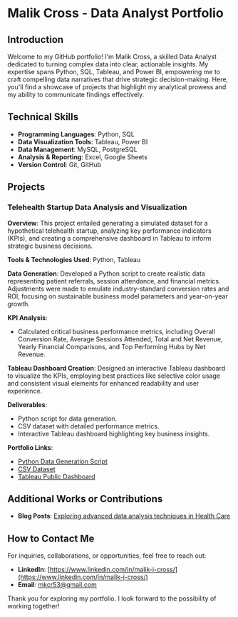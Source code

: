 # Malik Cross - Data Analyst Portfolio

## Introduction
Welcome to my GitHub portfolio! I'm Malik Cross, a skilled Data Analyst dedicated to turning complex data into clear, actionable insights. My expertise spans Python, SQL, Tableau, and Power BI, empowering me to craft compelling data narratives that drive strategic decision-making. Here, you'll find a showcase of projects that highlight my analytical prowess and my ability to communicate findings effectively.

## Technical Skills
- **Programming Languages**: Python, SQL
- **Data Visualization Tools**: Tableau, Power BI
- **Data Management**: MySQL, PostgreSQL
- **Analysis & Reporting**: Excel, Google Sheets
- **Version Control**: Git, GitHub

## Projects

### Telehealth Startup Data Analysis and Visualization
**Overview**: This project entailed generating a simulated dataset for a hypothetical telehealth startup, analyzing key performance indicators (KPIs), and creating a comprehensive dashboard in Tableau to inform strategic business decisions.

**Tools & Technologies Used**: Python, Tableau

**Data Generation**: Developed a Python script to create realistic data representing patient referrals, session attendance, and financial metrics. Adjustments were made to emulate industry-standard conversion rates and ROI, focusing on sustainable business model parameters and year-on-year growth.

**KPI Analysis**:
- Calculated critical business performance metrics, including Overall Conversion Rate, Average Sessions Attended, Total and Net Revenue, Yearly Financial Comparisons, and Top Performing Hubs by Net Revenue.

**Tableau Dashboard Creation**: Designed an interactive Tableau dashboard to visualize the KPIs, employing best practices like selective color usage and consistent visual elements for enhanced readability and user experience.

**Deliverables**:
- Python script for data generation.
- CSV dataset with detailed performance metrics.
- Interactive Tableau dashboard highlighting key business insights.

**Portfolio Links**:
- [Python Data Generation Script](https://github.com/mkcr53/portfolio/blob/main/data_generation.py)
- [CSV Dataset](https://github.com/mkcr53/portfolio/blob/main/telehealth_dummydataset.csv)
- [Tableau Public Dashboard](https://public.tableau.com/app/profile/malik.cross/vizzes)

## Additional Works or Contributions
- **Blog Posts**: [Exploring advanced data analysis techniques in Health Care](https://medium.com/@mkcr53/transforming-patient-care-analytics-at-lucid-lane-a-journey-from-basic-metrics-to-advanced-f6b9ae2b7aea)

## How to Contact Me
For inquiries, collaborations, or opportunities, feel free to reach out:

- **LinkedIn**: [https://www.linkedin.com/in/malik-j-cross/](https://www.linkedin.com/in/malik-j-cross/)
- **Email**: [mkcr53@gmail.com](mailto:mkcr53@gmail.com)

Thank you for exploring my portfolio. I look forward to the possibility of working together!
